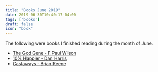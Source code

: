 ```yaml
---
title: "Books June 2019"
date: 2019-06-30T10:40:17-04:00
tags: ['books']
draft: false
icon: "book"
---
```


The following were books I finished reading during the month of June.

* [The God Gene - F.Paul Wilson](https://www.amazon.com/gp/product/B071X4N8DP/ref=kinw_myk_ro_title)
* [10% Happier - Dan Harris](https://www.amazon.com/10-Happier-Revised-Self-Help-Works-ebook/dp/B07R4NMHJ2/ref=tmm_kin_swatch_0?_encoding=UTF8&qid=1563222950&sr=1-2)
* [Castaways - Brian Keene](https://www.amazon.com/gp/product/B006J2HXWQ/ref=kinw_myk_ro_title)